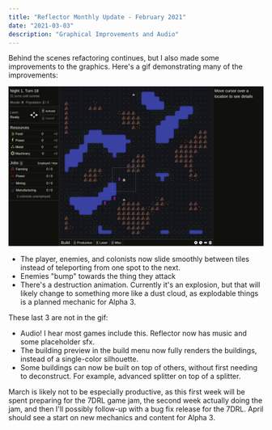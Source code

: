 ```yaml
---
title: "Reflector Monthly Update - February 2021"
date: "2021-03-03"
description: "Graphical Improvements and Audio"
---
```


Behind the scenes refactoring continues, but I also made some improvements to the graphics. Here's a gif demonstrating many of the improvements:

![Graphical Improvements](./graphical-improvements.gif)

- The player, enemies, and colonists now slide smoothly between tiles instead of teleporting from one spot to the next.
- Enemies "bump" towards the thing they attack
- There's a destruction animation. Currently it's an explosion, but that will likely change to something more like a dust cloud, as explodable things is a planned mechanic for Alpha 3.

These last 3 are not in the gif:
- Audio! I hear most games include this. Reflector now has music and some placeholder sfx.
- The building preview in the build menu now fully renders the buildings, instead of a single-color silhouette.
- Some buildings can now be built on top of others, without first needing to deconstruct. For example, advanced splitter on top of a splitter.

March is likely not to be especially productive, as this first week will be spent preparing for the 7DRL game jam, the second week actually doing the jam, and then I'll possibly follow-up with a bug fix release for the 7DRL. April should see a start on new mechanics and content for Alpha 3.